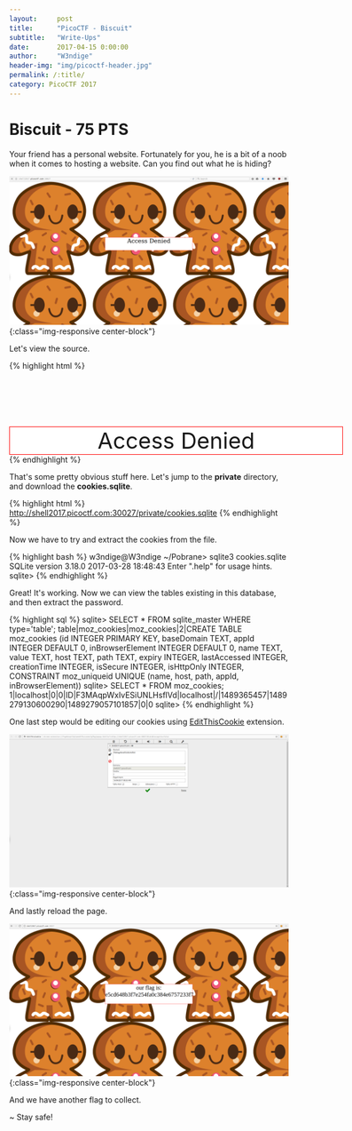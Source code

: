 ```yaml
---
layout:     post
title:      "PicoCTF - Biscuit"
subtitle:   "Write-Ups"
date:       2017-04-15 0:00:00
author:     "W3ndige"
header-img: "img/picoctf-header.jpg"
permalink: /:title/
category: PicoCTF 2017
---
```

<h1>Biscuit - 75 PTS</h1>

<p>Your friend has a personal website. Fortunately for you, he is a bit of a noob when it comes to hosting a website. Can you find out what he is hiding? </p>

![Website](/img/picoctf/biscuit-web.png){:class="img-responsive center-block"}

<p>Let's view the source. </p>

{% highlight html %}

<html>

<!-- Storing stuff in the same directory as your web server doesn't seem like a good idea -->
<!-- Thankfully, we use a hidden one that is super PRIVATE, to protect our cookies.sqlite file -->
  <style>
    body{
    	background-image: url("private/image.png");
    }
  </style>
  <body >
    <div style='background:white;margin: auto;border: 1px solid red;width: 600px; margin-top: 20%;' >
      <center>
        <form style="font-size: 40px; ">
        Access Denied</form>
      </center>
    </div>
  </body>
</html>
{% endhighlight %}

<p>That's some pretty obvious stuff here. Let's jump to the <b>private</b> directory, and download the <b>cookies.sqlite</b>. </p>

{% highlight html %}
http://shell2017.picoctf.com:30027/private/cookies.sqlite
{% endhighlight %}

<p>Now we have to try and extract the cookies from the file. </p>

{% highlight bash %}
w3ndige@W3ndige ~/Pobrane> sqlite3 cookies.sqlite
SQLite version 3.18.0 2017-03-28 18:48:43
Enter ".help" for usage hints.
sqlite>
{% endhighlight %}

<p>Great! It's working. Now we can view the tables existing in this database, and then extract the password. </p>

{% highlight sql %}
sqlite> SELECT * FROM sqlite_master WHERE type='table';
table|moz_cookies|moz_cookies|2|CREATE TABLE moz_cookies (id INTEGER PRIMARY KEY, baseDomain TEXT, appId INTEGER DEFAULT 0, inBrowserElement INTEGER DEFAULT 0, name TEXT, value TEXT, host TEXT, path TEXT, expiry INTEGER, lastAccessed INTEGER, creationTime INTEGER, isSecure INTEGER, isHttpOnly INTEGER, CONSTRAINT moz_uniqueid UNIQUE (name, host, path, appId, inBrowserElement))
sqlite> SELECT * FROM moz_cookies;
1|localhost|0|0|ID|F3MAqpWxIvESiUNLHsflVd|localhost|/|1489365457|1489279130600290|1489279057101857|0|0
sqlite>
{% endhighlight %}

<p>One last step would be editing our cookies using <a href="http://www.editthiscookie.com/">EditThisCookie</a> extension. </p>

![EditThisCookie](/img/picoctf/biscuit-edit.png){:class="img-responsive center-block"}

<p>And lastly reload the page. </p>

![Flag](/img/picoctf/biscuit-flag.png){:class="img-responsive center-block"}

<p>And we have another flag to collect. </p>


<p>~ Stay safe!</p>
